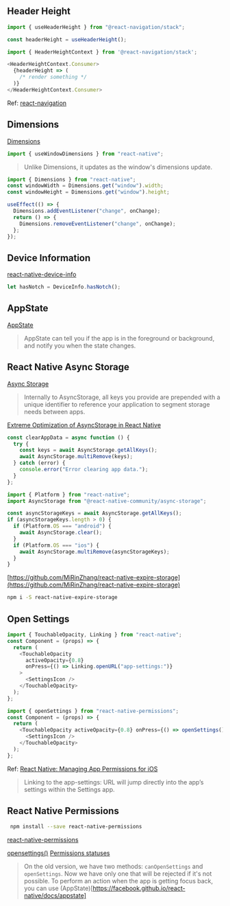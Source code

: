 ## Header Height

```js
import { useHeaderHeight } from "@react-navigation/stack";

const headerHeight = useHeaderHeight();
```

```js
import { HeaderHeightContext } from '@react-navigation/stack';

<HeaderHeightContext.Consumer>
  {headerHeight => (
    /* render something */
  )}
</HeaderHeightContext.Consumer>
```

Ref: [react-navigation](https://github.com/react-navigation/react-navigation)

## Dimensions

[Dimensions](https://reactnative.dev/docs/dimensions/)

```js
import { useWindowDimensions } from "react-native";
```

> Unlike Dimensions, it updates as the window's dimensions update.

```js
import { Dimensions } from "react-native";
const windowWidth = Dimensions.get("window").width;
const windowHeight = Dimensions.get("window").height;

useEffect(() => {
  Dimensions.addEventListener("change", onChange);
  return () => {
    Dimensions.removeEventListener("change", onChange);
  };
});
```

## Device Information

[react-native-device-info](https://github.com/react-native-device-info/react-native-device-info)

```js
let hasNotch = DeviceInfo.hasNotch();
```

## AppState

[AppState](https://reactnative.dev/docs/appstate)

> AppState can tell you if the app is in the foreground or background, and notify you when the state changes.

## React Native Async Storage

[Async Storage](https://github.com/react-native-async-storage/async-storage)

> Internally to AsyncStorage, all keys you provide are prepended with a unique identifier to reference your application to segment storage needs between apps.

[Extreme Optimization of AsyncStorage in React Native](https://medium.com/@Sendbird/extreme-optimization-of-asyncstorage-in-react-native-b2a1e0107b34)

```js
const clearAppData = async function () {
  try {
    const keys = await AsyncStorage.getAllKeys();
    await AsyncStorage.multiRemove(keys);
  } catch (error) {
    console.error("Error clearing app data.");
  }
};
```

```js
import { Platform } from "react-native";
import AsyncStorage from "@react-native-community/async-storage";

const asyncStorageKeys = await AsyncStorage.getAllKeys();
if (asyncStorageKeys.length > 0) {
  if (Platform.OS === "android") {
    await AsyncStorage.clear();
  }
  if (Platform.OS === "ios") {
    await AsyncStorage.multiRemove(asyncStorageKeys);
  }
}
```

[https://github.com/MiRinZhang/react-native-expire-storage](https://github.com/MiRinZhang/react-native-expire-storage)

```bash
npm i -S react-native-expire-storage
```

## Open Settings

```js
import { TouchableOpacity, Linking } from "react-native";
const Component = (props) => {
  return (
    <TouchableOpacity
      activeOpacity={0.8}
      onPress={() => Linking.openURL("app-settings:")}
    >
      <SettingsIcon />
    </TouchableOpacity>
  );
};
```

```js
import { openSettings } from "react-native-permissions";
const Component = (props) => {
  return (
    <TouchableOpacity activeOpacity={0.8} onPress={() => openSettings()}>
      <SettingsIcon />
    </TouchableOpacity>
  );
};
```

Ref: [React Native: Managing App Permissions for iOS](https://medium.com/@rossbulat/react-native-managing-app-permissions-for-ios-4204e2286598)

> Linking to the app-settings: URL will jump directly into the app’s settings within the Settings app.

## React Native Permissions

```bash
 npm install --save react-native-permissions
```

[react-native-permissions](https://github.com/zoontek/react-native-permissions#readme)

[opensettings()](https://www.npmjs.com/package/react-native-permissions#opensettings)
[Permissions statuses](https://www.npmjs.com/package/react-native-permissions#permissions-statuses)

> On the old version, we have two methods: `canOpenSettings` and `openSettings`. Now we have only one that will be rejected if it's not possible. To perform an action when the app is getting focus back, you can use (AppState)[https://facebook.github.io/react-native/docs/appstate]
